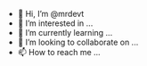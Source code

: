 - 👋 Hi, I’m @mrdevt
- 👀 I’m interested in ...
- 🌱 I’m currently learning ...
- 💞️ I’m looking to collaborate on ...
- 📫 How to reach me ...

<!---
mrdevt/mrdevt is a ✨ special ✨ repository because its `README.md` (this file) appears on your GitHub profile.
You can click the Preview link to take a look at your changes.
--->
